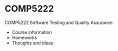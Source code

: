 COMP5222
========

COMP5222 Software Testing and Quality Assurance

+ Course information
+ Homeworks
+ Thoughts and ideas

